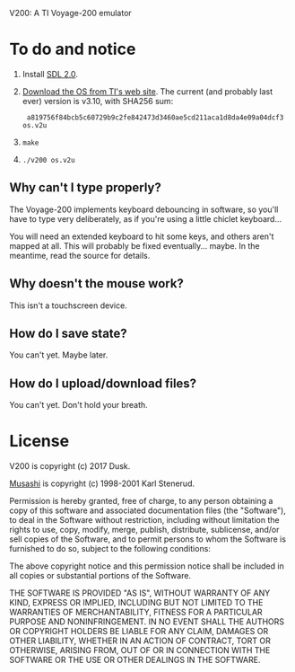 V200: A TI Voyage-200 emulator

To do and notice
================

1. Install [SDL 2.0](https://www.libsdl.org/).

2. [Download the OS from TI's web site](https://education.ti.com/en/products/calculators/graphing-calculators/voyage-200?category=resources). The current (and probably last ever) version is v3.10, with SHA256 sum:

        a819756f84bcb5c60729b9c2fe842473d3460ae5cd211aca1d8da4e09a04dcf3  os.v2u

3. `make`

4. `./v200 os.v2u`


Why can't I type properly?
--------------------------

The Voyage-200 implements keyboard debouncing in software, so you'll have to
type very deliberately, as if you're using a little chiclet keyboard...

You will need an extended keyboard to hit some keys, and others aren't mapped
at all. This will probably be fixed eventually... maybe. In the meantime, read
the source for details.


Why doesn't the mouse work?
---------------------------

This isn't a touchscreen device.


How do I save state?
--------------------

You can't yet. Maybe later.


How do I upload/download files?
-------------------------------

You can't yet. Don't hold your breath.


License
=======

V200 is copyright (c) 2017 Dusk.

[Musashi](https://github.com/kstenerud/Musashi) is copyright (c) 1998-2001 Karl Stenerud.

Permission is hereby granted, free of charge, to any person obtaining a copy
of this software and associated documentation files (the "Software"), to deal
in the Software without restriction, including without limitation the rights
to use, copy, modify, merge, publish, distribute, sublicense, and/or sell
copies of the Software, and to permit persons to whom the Software is
furnished to do so, subject to the following conditions:

The above copyright notice and this permission notice shall be included in
all copies or substantial portions of the Software.

THE SOFTWARE IS PROVIDED "AS IS", WITHOUT WARRANTY OF ANY KIND, EXPRESS OR
IMPLIED, INCLUDING BUT NOT LIMITED TO THE WARRANTIES OF MERCHANTABILITY,
FITNESS FOR A PARTICULAR PURPOSE AND NONINFRINGEMENT. IN NO EVENT SHALL THE
AUTHORS OR COPYRIGHT HOLDERS BE LIABLE FOR ANY CLAIM, DAMAGES OR OTHER
LIABILITY, WHETHER IN AN ACTION OF CONTRACT, TORT OR OTHERWISE, ARISING FROM,
OUT OF OR IN CONNECTION WITH THE SOFTWARE OR THE USE OR OTHER DEALINGS IN
THE SOFTWARE.
